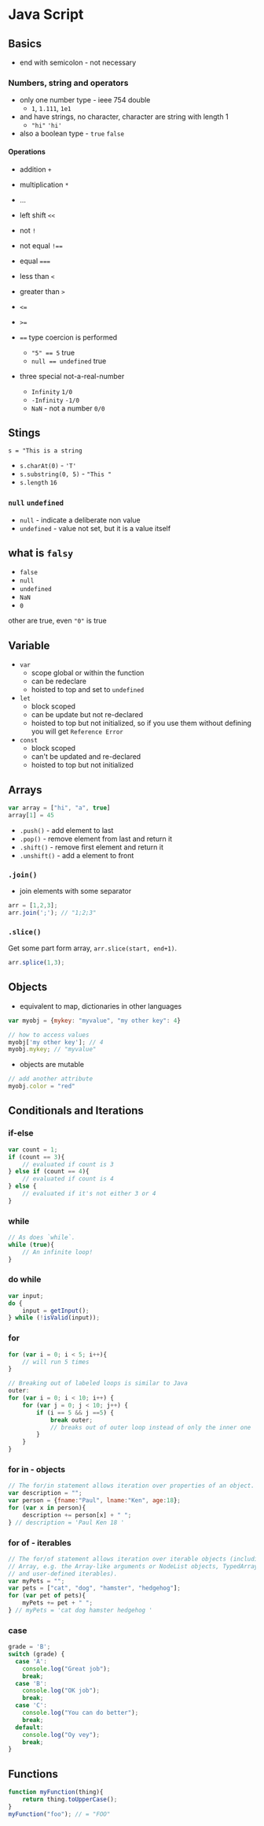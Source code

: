 # Java Script

## Basics

- end with semicolon - not necessary

### Numbers, string and operators

- only one number type - ieee 754 double
    - `1`, `1.111`, `1e1`
- and have strings, no character, character are string with length 1
    - `"hi"` `'hi'`
- also a boolean type - `true` `false`

#### Operations

- addition `+`
- multiplication `*`
- ...
- left shift `<<`

- not `!`
- not equal `!==`
- equal `===`
- less than `<`
- greater than `>`
- `<=`
- `>=`

- `==` type coercion is performed
    - `"5" == 5` true
    - `null == undefined` true

- three special not-a-real-number
    - `Infinity` `1/0`
    - `-Infinity` `-1/0`
    - `NaN` - not a number `0/0`

## Stings

`s = "This is a string`

- `s.charAt(0)` - `'T'`
- `s.substring(0, 5)` - `"This "`
- `s.length` `16`

### `null` `undefined`

- `null` - indicate a deliberate non value
- `undefined` - value not set, but it is a value itself

## what is `falsy`

- `false`
- `null`
- `undefined`
- `NaN`
- `0`

other are true, even `"0"` is true

## Variable

- `var`
    - scope global or within the function
    - can be redeclare
    - hoisted to top and set to `undefined`
- `let`
    - block scoped
    - can be update but not re-declared
    - hoisted to top but not initialized,
    so if you use them without defining you will get `Reference Error`
- `const`
    - block scoped
    - can't be updated and re-declared
    - hoisted to top but not initialized

## Arrays

```js
var array = ["hi", "a", true]
array[1] = 45
```

- `.push()` - add element to last
- `.pop()` - remove element from last and return it
- `.shift()` - remove first element and return it
- `.unshift()` - add a element to front

### `.join()`

- join elements with some separator

```js
arr = [1,2,3];
arr.join(';'); // "1;2;3"
```

### `.slice()`

Get some part form array, `arr.slice(start, end+1)`.

```js
arr.splice(1,3);
```

## Objects

- equivalent to map, dictionaries in other languages

```js
var myobj = {mykey: "myvalue", "my other key": 4}

// how to access values
myobj['my other key']; // 4
myobj.mykey; // "myvalue"
```

- objects are mutable

```js
// add another attribute
myobj.color = "red"
```

## Conditionals and Iterations

### if-else

```js
var count = 1;
if (count == 3){
    // evaluated if count is 3
} else if (count == 4){
    // evaluated if count is 4
} else {
    // evaluated if it's not either 3 or 4
}
```

### while

```js
// As does `while`.
while (true){
    // An infinite loop!
}
```

### do while

```js
var input;
do {
    input = getInput();
} while (!isValid(input));
```

### for

```js
for (var i = 0; i < 5; i++){
    // will run 5 times
}
```

```js
// Breaking out of labeled loops is similar to Java
outer:
for (var i = 0; i < 10; i++) {
    for (var j = 0; j < 10; j++) {
        if (i == 5 && j ==5) {
            break outer;
            // breaks out of outer loop instead of only the inner one
        }
    }
}
```

### for in - objects

```js
// The for/in statement allows iteration over properties of an object.
var description = "";
var person = {fname:"Paul", lname:"Ken", age:18};
for (var x in person){
    description += person[x] + " ";
} // description = 'Paul Ken 18 '
```

### for of - iterables

```js
// The for/of statement allows iteration over iterable objects (including the built-in String, 
// Array, e.g. the Array-like arguments or NodeList objects, TypedArray, Map and Set, 
// and user-defined iterables).
var myPets = "";
var pets = ["cat", "dog", "hamster", "hedgehog"];
for (var pet of pets){
    myPets += pet + " ";
} // myPets = 'cat dog hamster hedgehog '
```

### case

```js
grade = 'B';
switch (grade) {
  case 'A':
    console.log("Great job");
    break;
  case 'B':
    console.log("OK job");
    break;
  case 'C':
    console.log("You can do better");
    break;
  default:
    console.log("Oy vey");
    break;
}
```

## Functions

```js
function myFunction(thing){
    return thing.toUpperCase();
}
myFunction("foo"); // = "FOO"
```
